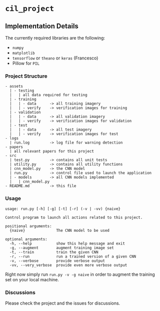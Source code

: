 # `cil_project`

## Implementation Details
The currently required libraries are the following:

- `numpy`
- `matplotlib`
- `tensorflow` or `theano` or `keras` (Francesco)
- Pillow for `PIL`

### Project Structure
```
- assets
  | - testing
  |   | all data required for testing
  | - training
  |   | - data      -> all training imagery
  |   | - verify    -> verification images for training
  | - validation
  |   | - data      -> all validation imagery
  |   | - verify    -> verification images for validation
  | - test
  |   | - data      -> all test imagery
  |   | - verify    -> verification images for test
- logs
  | run.log         -> log file for warning detection
- papers
  | all relevant papers for this project
- src
  | test.py         -> contains all unit tests
  | utility.py      -> contains all utility functions
  | cnn_model.py    -> the CNN model
  | run.py          -> control file used to launch the application
  | - models        -> all CNN models implemented
  |   | cnn_model.py
- README.md         -> this file
```

### Usage
```
usage: run.py [-h] [-g] [-t] [-r] (-v | -vv) {naive}

Control program to launch all actions related to this project.

positional arguments:
  {naive}              The CNN model to be used

optional arguments:
  -h, --help           show this help message and exit
  -g, --augment        augment training image set
  -t, --train          train the given CNN
  -r, --run            run a trained version of a given CNN
  -v, --verbose        provide verbose output
  -vv, --very_verbose  provide even more verbose output
```

Right now simply run `run.py -v -g naive` in order to augment the training set on your local machine.

### Discussions
Please check the project and the issues for discussions.
